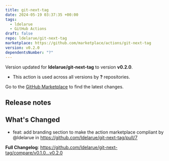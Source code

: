 ```yaml
---
title: git-next-tag
date: 2024-05-19 03:37:35 +00:00
tags:
  - ldelarue
  - GitHub Actions
draft: false
repo: ldelarue/git-next-tag
marketplace: https://github.com/marketplace/actions/git-next-tag
version: v0.2.0
dependentsNumber: "?"
---
```



Version updated for **ldelarue/git-next-tag** to version **v0.2.0**.
- This action is used across all versions by **?** repositories.

Go to the [GitHub Marketplace](https://github.com/marketplace/actions/git-next-tag) to find the latest changes.

## Release notes

<!-- Release notes generated using configuration in .github/release.yml at main -->

## What's Changed
* feat: add branding section to make the action marketplace compliant by @ldelarue in https://github.com/ldelarue/git-next-tag/pull/7


**Full Changelog**: https://github.com/ldelarue/git-next-tag/compare/v0.1.0...v0.2.0
